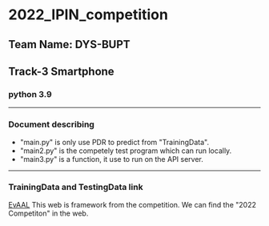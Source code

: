 # 2022_IPIN_competition
## Team Name: DYS-BUPT
## Track-3  Smartphone
### python 3.9
---
### Document describing
- "main.py" is only use PDR to predict from "TrainingData".
- "main2.py" is the competely test program which can run locally.
- "main3.py" is a function, it use to run on the API server.
---
### TrainingData and TestingData link
[EvAAL](https://evaal.aaloa.org/)
This web is framework from the competition. We can find the "2022 Competiton" in the web.

